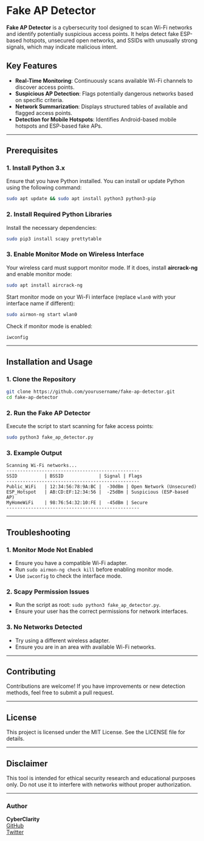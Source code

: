 # Fake AP Detector

**Fake AP Detector** is a cybersecurity tool designed to scan Wi-Fi networks and identify potentially suspicious access points. It helps detect fake ESP-based hotspots, unsecured open networks, and SSIDs with unusually strong signals, which may indicate malicious intent.

## Key Features

- **Real-Time Monitoring**: Continuously scans available Wi-Fi channels to discover access points.
- **Suspicious AP Detection**: Flags potentially dangerous networks based on specific criteria.
- **Network Summarization**: Displays structured tables of available and flagged access points.
- **Detection for Mobile Hotspots**: Identifies Android-based mobile hotspots and ESP-based fake APs.

---

## Prerequisites

### 1. Install Python 3.x

Ensure that you have Python installed. You can install or update Python using the following command:

```sh
sudo apt update && sudo apt install python3 python3-pip
```

### 2. Install Required Python Libraries

Install the necessary dependencies:

```sh
sudo pip3 install scapy prettytable
```

### 3. Enable Monitor Mode on Wireless Interface

Your wireless card must support monitor mode. If it does, install **aircrack-ng** and enable monitor mode:

```sh
sudo apt install aircrack-ng
```

Start monitor mode on your Wi-Fi interface (replace `wlan0` with your interface name if different):

```sh
sudo airmon-ng start wlan0
```

Check if monitor mode is enabled:

```sh
iwconfig
```

---

## Installation and Usage

### 1. Clone the Repository

```sh
git clone https://github.com/yourusername/fake-ap-detector.git
cd fake-ap-detector
```

### 2. Run the Fake AP Detector

Execute the script to start scanning for fake access points:

```sh
sudo python3 fake_ap_detector.py
```

### 3. Example Output

```
Scanning Wi-Fi networks...
-------------------------------------------------
SSID          | BSSID             | Signal | Flags
-------------------------------------------------
Public_WiFi   | 12:34:56:78:9A:BC |  -30dBm | Open Network (Unsecured)
ESP_Hotspot   | AB:CD:EF:12:34:56 |  -25dBm | Suspicious (ESP-based AP)
MyHomeWiFi    | 98:76:54:32:10:FE |  -45dBm | Secure
-------------------------------------------------
```

---

## Troubleshooting

### 1. **Monitor Mode Not Enabled**

- Ensure you have a compatible Wi-Fi adapter.
- Run `sudo airmon-ng check kill` before enabling monitor mode.
- Use `iwconfig` to check the interface mode.

### 2. **Scapy Permission Issues**

- Run the script as root: `sudo python3 fake_ap_detector.py`.
- Ensure your user has the correct permissions for network interfaces.

### 3. **No Networks Detected**

- Try using a different wireless adapter.
- Ensure you are in an area with available Wi-Fi networks.

---

## Contributing

Contributions are welcome! If you have improvements or new detection methods, feel free to submit a pull request.

---

## License

This project is licensed under the MIT License. See the LICENSE file for details.

---

## Disclaimer

This tool is intended for ethical security research and educational purposes only. Do not use it to interfere with networks without proper authorization.

---

### Author

**CyberClarity**\
[GitHub](https://github.com/yourusername)\
[Twitter](https://twitter.com/yourhandle)
